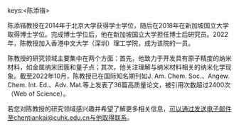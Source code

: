 keys:<陈添锴>


陈添锴教授在2014年于北京大学获得学士学位，随后在2018年在新加坡国立大学取得博士学位。完成博士学位后，他在新加坡国立大学担任博士后研究员。2022年，陈教授加入香港中文大学（深圳）理工学院，成为该院的一员。

陈教授的研究领域主要集中在两个方面：首先，他致力于开发具有原子精度的纳米材料，如金属纳米团簇和量子点；其次，他关注理解与纳米材料相关的纳米化学现象。截至2022年10月，陈教授已在国际知名期刊如J. Am. Chem. Soc.、Angew. Chem. Int. Ed.、Adv. Mat.等上发表了36篇高质量论文，被引用次数超过2400次（Web of Science）。

若您对陈教授的研究领域感兴趣并希望了解更多相关信息，可以通过发送电子邮件至chentiankai@cuhk.edu.cn与他取得联系。
